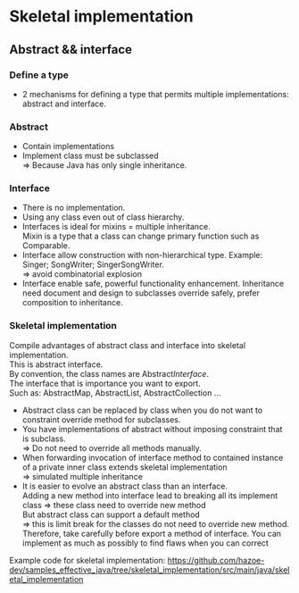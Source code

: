 # Skeletal implementation 
## Abstract && interface
### Define a type
- 2 mechanisms for defining a type that permits multiple implementations: abstract and interface.
### Abstract
- Contain implementations  
- Implement class must be subclassed   
=> Because Java has only single inheritance.
### Interface
- There is no implementation.
- Using any class even out of class hierarchy.  
- Interfaces is ideal for mixins = multiple inheritance.   
Mixin is a type that a class can change primary function such as Comparable.
- Interface allow construction with non-hierarchical type.  Example: Singer; SongWriter; SingerSongWriter.  
=> avoid combinatorial explosion
- Interface enable safe, powerful functionality enhancement.  Inheritance need document and design to subclasses override safely, prefer composition to inheritance.
### Skeletal implementation
Compile advantages of abstract class and interface into skeletal implementation.  
This is abstract interface.  
By convention, the class names are Abstract*Interface*.   
The interface that is importance you want to export.  
Such as: AbstractMap, AbstractList, AbstractCollection ...

- Abstract class can be replaced by class when you do not want to constraint override method for subclasses.
- You have implementations of abstract without imposing constraint that is subclass.  
=> Do not need to override all methods manually.
- When forwarding invocation of interface method to contained instance of a private inner class extends skeletal implementation   
=> simulated multiple inheritance 
- It is easier to evolve an abstract class than an interface.  
Adding a new method into interface lead to breaking all its implement class => these class need to override new method  
But abstract class can support a default method  
=> this is limit break for the classes do not need to override new method.  
Therefore, take carefully before export a method of interface. You can implement as much as possibly to find flaws when you can correct  

Example code for skeletal implementation:
https://github.com/hazoe-dev/samples_effective_java/tree/skeletal_implementation/src/main/java/skeletal_implementation
